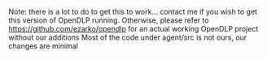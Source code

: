 Note: there is a lot to do to get this to work... contact me if you wish to get this version of OpenDLP running. Otherwise, please refer to https://github.com/ezarko/opendlp for an actual working OpenDLP project without our additions
Most of the code under agent/src is not ours, our changes are minimal
